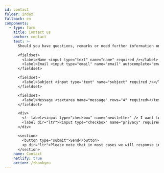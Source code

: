 ```yaml
---
id: contact
folder: index
fallback: en
components:
  - type: form
    title: Contact us
    anchor: contact
    text: >-
      Should you have questions, remarks or need further information on any conditions or products, please, use the form below.
      
      <fieldset>
        <label>Name <input type="text" name="name" required /></label>   
        <label>Email <input type="email" name="email" autocomplete="email" required /></label>
      </fieldset>

      <fieldset>
        <label>Subject <input type="text" name="subject" required /></label>
      </fieldset>

      <fieldset>
        <label>Message <textarea name="message" rows="4" required></textarea></label>
      </fieldset>

      <div>
        <!--label><input type="checkbox" name="newsletter" /> I want to subscribe to the newsletter</label><br><br-->
        <label dir="ltr"><input type="checkbox" name="privacy" required /> I've read and accepted the <a href="/privacy-policy" target="_blank">privacy policy</a>.</label><br><br>
      </div>

      <section>
        <button type="submit">Send</button>
        <p dir="ltr">Please note that in most cases we will response in English.</p>
      </section>
    name: Contact
    netlify: true
    action: /thankyou
---
```

